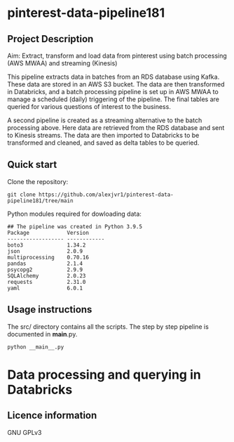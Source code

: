 # pinterest-data-pipeline181

## Project Description

Aim: Extract, transform and load data from pinterest using batch processing (AWS MWAA) and streaming (Kinesis)

This pipeline extracts data in batches from an RDS database using Kafka. These data are stored in an AWS S3 bucket. 
The data are then transformed in Databricks, and a batch processing pipeline is set up in AWS MWAA to manage a scheduled (daily) triggering of the pipeline. The final tables are queried for various questions of interest to the business. 

A second pipeline is created as a streaming alternative to the batch processing above. Here data are retrieved from the RDS database and sent to Kinesis streams. The data are then imported to Databricks to be transformed and cleaned, and saved as delta tables to be queried. 

## Quick start

Clone the repository: 
```
git clone https://github.com/alexjvr1/pinterest-data-pipeline181/tree/main
```

Python modules required for dowloading data: 
```
## The pipeline was created in Python 3.9.5 
Package            Version
------------------ ------------
boto3              1.34.2
json               2.0.9
multiprocessing    0.70.16
pandas             2.1.4
psycopg2           2.9.9
SQLAlchemy         2.0.23
requests           2.31.0
yaml               6.0.1
```


## Usage instructions

The src/ directory contains all the scripts. The step by step pipeline is documented in __main__.py.

```
python __main__.py
```

# Data processing and querying in Databricks





## Licence information

GNU GPLv3


